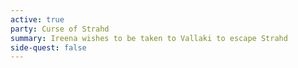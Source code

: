 ```yaml
---
active: true
party: Curse of Strahd
summary: Ireena wishes to be taken to Vallaki to escape Strahd
side-quest: false
---
```

